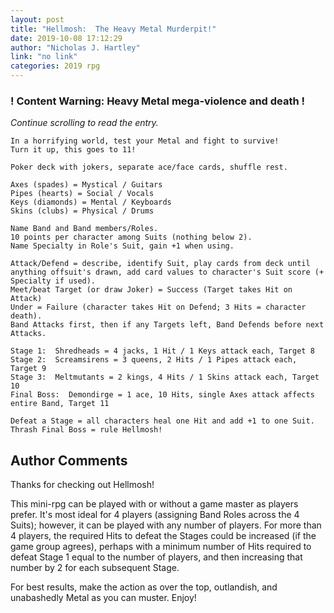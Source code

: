 ```yaml
---
layout: post
title: "Hellmosh:  The Heavy Metal Murderpit!"
date: 2019-10-08 17:12:29
author: "Nicholas J. Hartley"
link: "no link"
categories: 2019 rpg
---
```

<div id="warning"><div id="content"><h3><strong>! Content Warning: Heavy Metal mega-violence and death !</strong></h3><i>Continue scrolling to read the entry.</i></div></div>
 
```
In a horrifying world, test your Metal and fight to survive!
Turn it up, this goes to 11!

Poker deck with jokers, separate ace/face cards, shuffle rest.

Axes (spades) = Mystical / Guitars
Pipes (hearts) = Social / Vocals
Keys (diamonds) = Mental / Keyboards
Skins (clubs) = Physical / Drums

Name Band and Band members/Roles.
10 points per character among Suits (nothing below 2).
Name Specialty in Role's Suit, gain +1 when using.

Attack/Defend = describe, identify Suit, play cards from deck until anything offsuit's drawn, add card values to character's Suit score (+ Specialty if used).
Meet/beat Target (or draw Joker) = Success (Target takes Hit on Attack)
Under = Failure (character takes Hit on Defend; 3 Hits = character death).
Band Attacks first, then if any Targets left, Band Defends before next Attacks.

Stage 1:  Shredheads = 4 jacks, 1 Hit / 1 Keys attack each, Target 8
Stage 2:  Screamsirens = 3 queens, 2 Hits / 1 Pipes attack each, Target 9
Stage 3:  Meltmutants = 2 kings, 4 Hits / 1 Skins attack each, Target 10
Final Boss:  Demondirge = 1 ace, 10 Hits, single Axes attack affects entire Band, Target 11

Defeat a Stage = all characters heal one Hit and add +1 to one Suit.
Thrash Final Boss = rule Hellmosh!
```
## Author Comments
Thanks for checking out Hellmosh!

This mini-rpg can be played with or without a game master as players prefer.  It's most ideal for 4 players (assigning Band Roles across the 4 Suits); however, it can be played with any number of players.  For more than 4 players, the required Hits to defeat the Stages could be increased (if the game group agrees), perhaps with a minimum number of Hits required to defeat Stage 1 equal to the number of players, and then increasing that number by 2 for each subsequent Stage.

For best results, make the action as over the top, outlandish, and unabashedly Metal as you can muster.  Enjoy!
